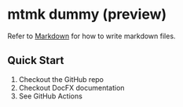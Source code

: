 # mtmk dummy (preview)
Refer to [Markdown](http://daringfireball.net/projects/markdown/) for how to write markdown files.
## Quick Start
1. Checkout the GitHub repo
2. Checkout DocFX documentation
3. See GitHub Actions
